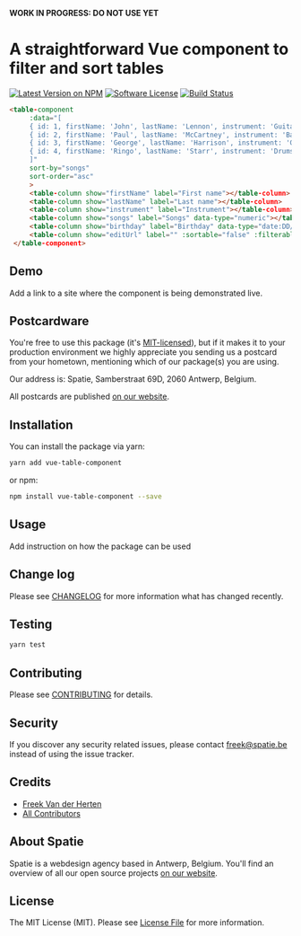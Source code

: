 **WORK IN PROGRESS: DO NOT USE YET**

# A straightforward Vue component to filter and sort tables

[![Latest Version on NPM](https://img.shields.io/npm/v/vue-table-component.svg?style=flat-square)](https://npmjs.com/package/vue-table-component)
[![Software License](https://img.shields.io/badge/license-MIT-brightgreen.svg?style=flat-square)](LICENSE.md)
[![Build Status](https://img.shields.io/travis/spatie/vue-table-component/master.svg?style=flat-square)](https://travis-ci.org/spatie/vue-table-component)



```html
<table-component
     :data="[
     { id: 1, firstName: 'John', lastName: 'Lennon', instrument: 'Guitar', editUrl: '<a href='#john'>Edit</a>', birthday: '04/10/1940', songs: 72 },
     { id: 2, firstName: 'Paul', lastName: 'McCartney', instrument: 'Bass', editUrl: '<a href='#paul'>Edit</a>', birthday: '18/06/1942', songs: 70 },
     { id: 3, firstName: 'George', lastName: 'Harrison', instrument: 'Guitar', editUrl: '<a href='#george'>Edit</a>', birthday: '25/02/1943', songs: 22 },
     { id: 4, firstName: 'Ringo', lastName: 'Starr', instrument: 'Drums', editUrl: '<a href='#ringo'>Edit</a>', birthday: '07/07/1940', songs: 2 },
     ]"
     sort-by="songs"
     sort-order="asc"
     >
     <table-column show="firstName" label="First name"></table-column>
     <table-column show="lastName" label="Last name"></table-column>
     <table-column show="instrument" label="Instrument"></table-column>
     <table-column show="songs" label="Songs" data-type="numeric"></table-column>
     <table-column show="birthday" label="Birthday" data-type="date:DD/MM/YYYY"></table-column>
     <table-column show="editUrl" label="" :sortable="false" :filterable="false"></table-column>
 </table-component>
```

## Demo

Add a link to a site where the component is being demonstrated live.

## Postcardware

You're free to use this package (it's [MIT-licensed](LICENSE.md)), but if it makes it to your production environment we highly appreciate you sending us a postcard from your hometown, mentioning which of our package(s) you are using.

Our address is: Spatie, Samberstraat 69D, 2060 Antwerp, Belgium.

All postcards are published [on our website](https://spatie.be/opensource/postcards).

## Installation

You can install the package via yarn:

```bash
yarn add vue-table-component
```

or npm:

```bash
npm install vue-table-component --save
```

## Usage

Add instruction on how the package can be used

## Change log

Please see [CHANGELOG](CHANGELOG.md) for more information what has changed recently.

## Testing

```bash
yarn test
```

## Contributing

Please see [CONTRIBUTING](CONTRIBUTING.md) for details.

## Security

If you discover any security related issues, please contact freek@spatie.be instead of using the issue tracker.

## Credits

- [Freek Van der Herten](https://github.com/freekmurze)
- [All Contributors](../../contributors)

## About Spatie
Spatie is a webdesign agency based in Antwerp, Belgium. You'll find an overview of all our open source projects [on our website](https://spatie.be/opensource).

## License

The MIT License (MIT). Please see [License File](LICENSE.md) for more information.
